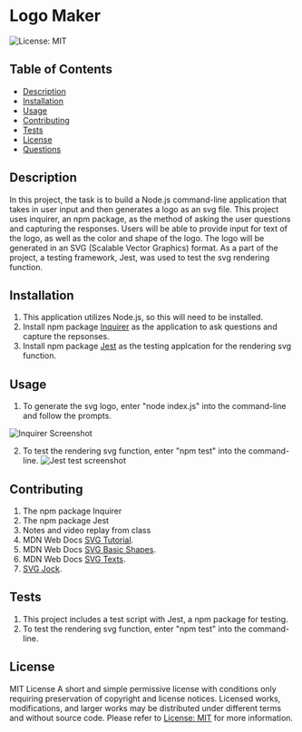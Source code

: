 # Logo Maker

 ![License: MIT](https://img.shields.io/badge/License-MIT-yellow.svg)

## Table of Contents
  - [Description](#description)
  - [Installation](#installation)
  - [Usage](#usage)
  - [Contributing](#contributing)
  - [Tests](#tests)
  - [License](#license)
  - [Questions](#questions)

## Description
In this project, the task is to build a Node.js command-line application that takes in user input and then generates a logo as an svg file. This project uses inquirer, an npm package, as the method of asking the user questions and capturing the responses. Users will be able to provide input for text of the logo, as well as the color and shape of the logo. The logo will be generated in an SVG (Scalable Vector Graphics) format. As a part of the project, a testing framework, Jest, was used to test the svg rendering function.

## Installation
1. This application utilizes Node.js, so this will need to be installed.
2. Install npm package [Inquirer](https://www.npmjs.com/package/inquirer) as the application to ask questions and capture the repsonses.
3. Install npm package [Jest](https://www.npmjs.com/package/jest) as the testing applcation for the rendering svg function.

## Usage
1. To generate the svg logo, enter "node index.js" into the command-line and follow the prompts.

![Inquirer Screenshot](https://github.com/leesochay/logo-maker/assets/128553488/0e4500be-7bb5-4901-bce3-e6db702d65bf)

2. To test the rendering svg function, enter "npm test" into the command-line.
![Jest test screenshot](https://github.com/leesochay/logo-maker/blob/main/examples/Jest_testscreenshot.png)


## Contributing
1. The npm package Inquirer
2. The npm package Jest
3. Notes and video replay from class
4. MDN Web Docs [SVG Tutorial](https://developer.mozilla.org/en-US/docs/Web/SVG/Tutorial).
5. MDN Web Docs [SVG Basic Shapes](https://developer.mozilla.org/en-US/docs/Web/SVG/Tutorial/Basic_Shapes).
6. MDN Web Docs [SVG Texts](https://developer.mozilla.org/en-US/docs/Web/SVG/Tutorial/Texts).
7. [SVG Jock](https://marketplace.visualstudio.com/items?itemName=jock.svg).

## Tests
1. This project includes a test script with Jest, a npm package for testing.
2. To test the rendering svg function, enter "npm test" into the command-line.

## License
MIT License
A short and simple permissive license with conditions only requiring preservation of copyright and license notices. Licensed works, modifications, and larger works may be distributed under different terms and without source code. Please refer to [License: MIT](https://choosealicense.com/licenses/mit/) for more information.
